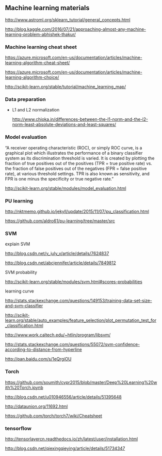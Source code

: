 ## Machine learning materials

  http://www.astroml.org/sklearn_tutorial/general_concepts.html
  
  http://blog.kaggle.com/2016/07/21/approaching-almost-any-machine-learning-problem-abhishek-thakur/

### Machine learning cheat sheet

  https://azure.microsoft.com/en-us/documentation/articles/machine-learning-algorithm-cheat-sheet/
  
  https://azure.microsoft.com/en-us/documentation/articles/machine-learning-algorithm-choice/
  
  http://scikit-learn.org/stable/tutorial/machine_learning_map/

### Data preparation

- L1 and L2 normalization

  http://www.chioka.in/differences-between-the-l1-norm-and-the-l2-norm-least-absolute-deviations-and-least-squares/

### Model evaluation

“A receiver operating characteristic (ROC), or simply ROC curve, is a graphical plot which illustrates the performance of a binary classifier system as its discrimination threshold is varied. It is created by plotting the fraction of true positives out of the positives (TPR = true positive rate) vs. the fraction of false positives out of the negatives (FPR = false positive rate), at various threshold settings. TPR is also known as sensitivity, and FPR is one minus the specificity or true negative rate.”

  http://scikit-learn.org/stable/modules/model_evaluation.html

### PU learning

  http://nktmemo.github.io/jekyll/update/2015/11/07/pu_classification.html

  https://github.com/aldro61/pu-learning/tree/master/src


### SVM
  
  explain SVM
  
  http://blog.csdn.net/v_july_v/article/details/7624837

  http://blog.csdn.net/abcjennifer/article/details/7849812
  
  SVM probability
  
  http://scikit-learn.org/stable/modules/svm.html#scores-probabilities
  
  learning curve
  
  http://stats.stackexchange.com/questions/149153/training-data-set-size-and-svm-classifier
  
  http://scikit-learn.org/stable/auto_examples/feature_selection/plot_permutation_test_for_classification.html
  
  http://www.work.caltech.edu/~htlin/program/libsvm/
  
  http://stats.stackexchange.com/questions/55072/svm-confidence-according-to-distance-from-hyperline
  
  http://pan.baidu.com/s/1eQrgiOU
  
### Torch

  https://github.com/soumith/cvpr2015/blob/master/Deep%20Learning%20with%20Torch.ipynb
  
  http://blog.csdn.net/u010946556/article/details/51395648
  
  http://dataunion.org/11692.html
  
  https://github.com/torch/torch7/wiki/Cheatsheet
  
### tensorflow

  http://tensorlayercn.readthedocs.io/zh/latest/user/installation.html
  
  http://blog.csdn.net/qiexingqieying/article/details/51734347
  
  

